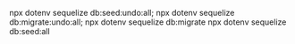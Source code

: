 npx dotenv sequelize db:seed:undo:all;
npx dotenv sequelize db:migrate:undo:all;
npx dotenv sequelize db:migrate
npx dotenv sequelize db:seed:all